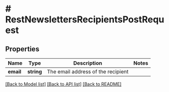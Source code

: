 # # RestNewslettersRecipientsPostRequest

## Properties

Name | Type | Description | Notes
------------ | ------------- | ------------- | -------------
**email** | **string** | The email address of the recipient |

[[Back to Model list]](../../README.md#models) [[Back to API list]](../../README.md#endpoints) [[Back to README]](../../README.md)
